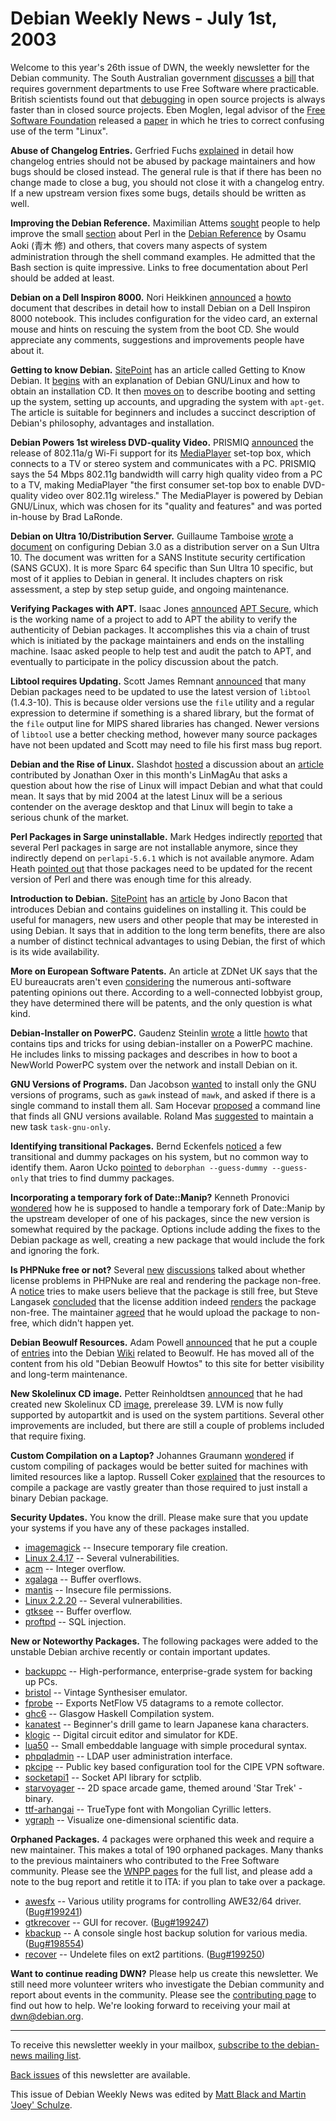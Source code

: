 
Debian Weekly News - July 1st, 2003
===================================


Welcome to this year's 26th issue of DWN, the weekly newsletter for the
Debian community. The South Australian government [discusses](http://australianit.news.com.au/articles/0,7204,6651968%5e16123%5e%5enbv%5e,00.html) a [bill](http://www.linuxsa.org.au/oss-bill/open-source-bill.pdf) that
requires government departments to use Free Software where practicable.
British scientists found out that [debugging](http://arxiv.org/abs/cond-mat/0306511) in open source
projects is always faster than in closed source projects. Eben Moglen, legal
advisor of the [Free Software Foundation](http://www.fsf.org/)
released a [paper](http://www.fsf.org/philosophy/sco-statement.html) in which he tries to correct confusing use of the term "Linux".


**Abuse of Changelog Entries.** Gerfried Fuchs [explained](https://lists.debian.org/debian-devel-announce-0306/msg00016.html) in detail how changelog entries should not be abused by package
maintainers and how bugs should be closed instead. The general rule is that
if there has been no change made to close a bug, you should not close it with a
changelog entry. If a new upstream version fixes some bugs, details should be
written as well.


**Improving the Debian Reference.** Maximilian Attems [sought](http://www.perlmonks.org/index.pl?node_id=268105) people to
help improve the small [section](http://qref.sourceforge.net/Debian/reference/ch-program.en.html#s13.4) about Perl in the [Debian
Reference](http://qref.sourceforge.net/Debian/reference/reference.en.html) by Osamu Aoki (青木 修)
and others, that covers many aspects of system
administration through the shell command examples. He admitted that the Bash
section is quite impressive. Links to free documentation about Perl should be
added at least.


**Debian on a Dell Inspiron 8000.** Nori Heikkinen [announced](https://lists.debian.org/debian-user-0306/msg04183.html) a
[howto](http://www.maenad.net/geek/di8k-debian/) document that
describes in detail how to install Debian on a Dell Inspiron 8000 notebook.
This includes configuration for the video card, an external mouse and hints on
rescuing the system from the boot CD. She would appreciate any comments,
suggestions and improvements people have about it.


**Getting to know Debian.** [SitePoint](http://www.sitepoint.com) has an article called Getting
to Know Debian. It [begins](http://www.sitepoint.com/article/1158/1) with an explanation
of Debian GNU/Linux and how to obtain an installation CD. It then [moves on](http://www.sitepoint.com/article/1158/2) to describe
booting and setting up the system, setting up accounts, and upgrading the
system with `apt-get`. The article is suitable for beginners and
includes a succinct description of Debian's philosophy, advantages and
installation.


**Debian Powers 1st wireless DVD-quality Video.** PRISMIQ [announced](http://www.linuxdevices.com/news/NS8354206794.html) the
release of 802.11a/g Wi-Fi support for its [MediaPlayer](http://www.linuxdevices.com/articles/AT9943738185.html)
set-top box, which connects to a TV or stereo system and communicates with a
PC. PRISMIQ says the 54 Mbps 802.11g bandwidth will carry high quality video
from a PC to a TV, making MediaPlayer "the first consumer set-top box to
enable DVD-quality video over 802.11g wireless." The MediaPlayer is powered
by Debian GNU/Linux, which was chosen for its "quality and features" and was
ported in-house by Brad LaRonde.


**Debian on Ultra 10/Distribution Server.** Guillaume Tamboise
 [wrote](https://lists.debian.org/debian-sparc-0306/msg00278.html) a
[document](http://www.giac.org/practical/GCUX/Guillaume_Tamboise_GCUX.pdf) on configuring Debian 3.0 as a distribution server on a Sun Ultra
10. The document was written for a SANS Institute security certification
(SANS GCUX). It is more Sparc 64 specific than Sun Ultra 10 specific, but
most of it applies to Debian in general. It includes chapters on risk
assessment, a step by step setup guide, and ongoing maintenance.


**Verifying Packages with APT.** Isaac Jones [announced](https://lists.debian.org/debian-devel-0306/msg01655.html)
[APT Secure](http://monk.debian.net/apt-secure/), which is the
working name of a project to add to APT the ability to verify the
authenticity of Debian packages. It accomplishes this via a chain of trust
which is initiated by the package maintainers and ends on the installing
machine. Isaac asked people to help test and audit the patch to APT, and
eventually to participate in the policy discussion about the patch.


**Libtool requires Updating.** Scott James Remnant [announced](https://lists.debian.org/debian-devel-0306/msg01779.html)
that many Debian packages need to be updated to use the latest version of
`libtool` (1.4.3-10). This is because older versions use the
`file` utility and a regular expression to determine if something
is a shared library, but the format of the `file` output line for
MIPS shared libraries has changed. Newer versions of `libtool`
use a better checking method, however many source packages have not been updated
and Scott may need to file his first mass bug report.


**Debian and the Rise of Linux.** Slashdot [hosted](http://slashdot.org/articles/03/06/30/0223205.shtml) a
discussion about an [article](http://articles.linmagau.org/modules.php?op=modload&name=Sections&file=index&req=viewarticle&artid=212) contributed by Jonathan Oxer in this month's LinMagAu that asks a
question about how the rise of Linux will impact Debian and what that could
mean. It says that by mid 2004 at the latest Linux will be a serious
contender on the average desktop and that Linux will begin to take a serious
chunk of the market.


**Perl Packages in Sarge uninstallable.** Mark Hedges
indirectly [reported](https://lists.debian.org/debian-devel-0306/msg01774.html) that several Perl packages in sarge are not installable anymore,
since they indirectly depend on `perlapi-5.6.1` which is not
available anymore. Adam Heath [pointed out](https://lists.debian.org/debian-devel-0306/msg01782.html)
that those packages need to be updated for the recent version of Perl and
there was enough time for this already.


**Introduction to Debian.** [SitePoint](http://www.sitepoint.com/) has an [article](http://www.sitepoint.com/article/1158) by Jono Bacon that
introduces Debian and contains guidelines on installing it. This could be
useful for managers, new users and other people that may be interested in
using Debian. It says that in addition to the long term benefits, there are
also a number of distinct technical advantages to using Debian, the first of
which is its wide availability.


**More on European Software Patents.** An article at ZDNet UK
says that the EU bureaucrats aren't even [considering](http://news.zdnet.co.uk/story/0,,t272-s2136651,00.html)
the numerous anti-software patenting opinions out there. According to a
well-connected lobbyist group, they have determined there will be patents, and
the only question is what kind.


**Debian-Installer on PowerPC.** Gaudenz Steinlin [wrote](https://lists.debian.org/debian-boot-0306/msg00221.html) a
little [howto](http://www.soziologie.ch/users/steinlin/d-i/) that
contains tips and tricks for using debian-installer on a PowerPC machine. He
includes links to missing packages and describes in how to boot a NewWorld
PowerPC system over the network and install Debian on it.


**GNU Versions of Programs.** Dan Jacobson [wanted](https://lists.debian.org/debian-devel-0306/msg01736.html) to
install only the GNU versions of programs, such as `gawk` instead
of `mawk`, and asked if there is a single command to install them
all. Sam Hocevar [proposed](https://lists.debian.org/debian-devel-0306/msg01752.html) a
command line that finds all GNU versions available. Roland Mas [suggested](https://lists.debian.org/debian-devel-0306/msg01807.html)
to maintain a new task `task-gnu-only`.


**Identifying transitional Packages.** Bernd Eckenfels [noticed](https://lists.debian.org/debian-devel-0306/msg01375.html) a
few transitional and dummy packages on his system, but no common way to
identify them. Aaron Ucko [pointed](https://lists.debian.org/debian-devel-0306/msg01415.html) to
`deborphan --guess-dummy --guess-only` that tries to find dummy
packages.


**Incorporating a temporary fork of Date::Manip?** Kenneth
Pronovici [wondered](https://lists.debian.org/debian-devel-0306/msg01780.html) how he is supposed to handle a temporary fork of Date::Manip by
the upstream developer of one of his packages, since the new version is
somewhat required by the package. Options include adding the fixes to the
Debian package as well, creating a new package that would include the fork and
ignoring the fork.


**Is PHPNuke free or not?** Several [new](https://lists.debian.org/debian-legal-0305/msg00057.html) [discussions](https://lists.debian.org/debian-legal-0305/msg00698.html) talked about whether license problems in PHPNuke are real
and rendering the package non-free. A [notice](http://phpnuke.org/modules.php?name=News&file=article&sid=49) tries to make users believe that the package is still free, but
Steve Langasek [concluded](https://lists.debian.org/debian-legal-0306/msg00012.html)
that the license addition indeed [renders](https://bugs.debian.org/195338) the package non-free. The
maintainer [agreed](https://lists.debian.org/debian-legal-0303/msg00512.html) that he would upload the package to non-free, which didn't happen
yet.


**Debian Beowulf Resources.** Adam Powell [announced](https://lists.debian.org/debian-beowulf-0306/msg00004.html)
that he put a couple of [entries](https://wiki.debian.org/DebianBeowulf) into the Debian [Wiki](https://wiki.debian.org/) related
to Beowulf. He has moved all of the content from his old "Debian Beowulf
Howtos" to this site for better visibility and long-term maintenance.


**New Skolelinux CD image.** Petter Reinholdtsen [announced](https://lists.debian.org/debian-edu-0306/msg00002.html)
that he had created new Skolelinux CD [image](ftp://developer.skolelinux.no/skolelinux-cd/), prerelease 39.
LVM is now fully supported by autopartkit and is used on the system
partitions. Several other improvements are included, but there are still a
couple of problems included that require fixing.


**Custom Compilation on a Laptop?** Johannes Graumann [wondered](https://lists.debian.org/debian-laptop-0306/msg00306.html)
if custom compiling of packages would be better suited for machines with
limited resources like a laptop. Russell Coker [explained](https://lists.debian.org/debian-laptop-0306/msg00309.html)
that the resources to compile a package are vastly greater than those required
to just install a binary Debian package.


**Security Updates.** You know the drill. Please make sure
that you update your systems if you have any of these packages installed.


* [imagemagick](https://www.debian.org/security/2003/dsa-331) --
 Insecure temporary file creation.
* [Linux 2.4.17](https://www.debian.org/security/2003/dsa-332) --
 Several vulnerabilities.
* [acm](https://www.debian.org/security/2003/dsa-333) --
 Integer overflow.
* [xgalaga](https://www.debian.org/security/2003/dsa-334) --
 Buffer overflows.
* [mantis](https://www.debian.org/security/2003/dsa-335) --
 Insecure file permissions.
* [Linux 2.2.20](https://www.debian.org/security/2003/dsa-336) --
 Several vulnerabilities.
* [gtksee](https://www.debian.org/security/2003/dsa-337) --
 Buffer overflow.
* [proftpd](https://www.debian.org/security/2003/dsa-338) --
 SQL injection.


**New or Noteworthy Packages.** The following packages were
added to the unstable Debian archive recently or contain important updates.


* [backuppc](https://packages.debian.org/unstable/utils/backuppc)
 -- High-performance, enterprise-grade system for backing up PCs.
* [bristol](https://packages.debian.org/unstable/sound/bristol)
 -- Vintage Synthesiser emulator.
* [fprobe](https://packages.debian.org/unstable/net/fprobe)
 -- Exports NetFlow V5 datagrams to a remote collector.
* [ghc6](https://packages.debian.org/unstable/devel/ghc6)
 -- Glasgow Haskell Compilation system.
* [kanatest](https://packages.debian.org/unstable/games/kanatest)
 -- Beginner's drill game to learn Japanese kana characters.
* [klogic](https://packages.debian.org/unstable/electronics/klogic)
 -- Digital circuit editor and simulator for KDE.
* [lua50](https://packages.debian.org/unstable/interpreters/lua50)
 -- Small embeddable language with simple procedural syntax.
* [phpqladmin](https://packages.debian.org/unstable/web/phpqladmin)
 -- LDAP user administration interface.
* [pkcipe](https://packages.debian.org/unstable/net/pkcipe)
 -- Public key based configuration tool for the CIPE VPN software.
* [socketapi1](https://packages.debian.org/unstable/libs/socketapi1)
 -- Socket API library for sctplib.
* [starvoyager](https://packages.debian.org/unstable/games/starvoyager)
 -- 2D space arcade game, themed around 'Star Trek' - binary.
* [ttf-arhangai](https://packages.debian.org/unstable/x11/ttf-arhangai)
 -- TrueType font with Mongolian Cyrillic letters.
* [ygraph](https://packages.debian.org/unstable/science/ygraph)
 -- Visualize one-dimensional scientific data.


**Orphaned Packages.** 4 packages were orphaned this week and
require a new maintainer. This makes a total of 190 orphaned packages. Many
thanks to the previous maintainers who contributed to the Free Software
community. Please see the [WNPP pages](https://www.debian.org/devel/wnpp/) for
the full list, and please add a note to the bug report and retitle it to ITA:
if you plan to take over a package.


* [awesfx](https://packages.debian.org/unstable/sound/awesfx)
 -- Various utility programs for controlling AWE32/64 driver.
 ([Bug#199241](https://bugs.debian.org/199241))
* [gtkrecover](https://packages.debian.org/unstable/admin/gtkrecover)
 -- GUI for recover.
 ([Bug#199247](https://bugs.debian.org/199247))
* [kbackup](https://packages.debian.org/unstable/utils/kbackup)
 -- A console single host backup solution for various media.
 ([Bug#198554](https://bugs.debian.org/198554))
* [recover](https://packages.debian.org/unstable/admin/recover)
 -- Undelete files on ext2 partitions.
 ([Bug#199250](https://bugs.debian.org/199250))


**Want to continue reading DWN?** Please help us create this
newsletter. We still need more volunteer writers who investigate the Debian
community and report about events in the community. Please see the [contributing page](https://www.debian.org/News/weekly/contributing) to find out how
to help. We're looking forward to receiving your mail at [dwn@debian.org](mailto:dwn@debian.org).




---



 To receive this newsletter weekly in your mailbox, [subscribe to the debian-news mailing list](https://lists.debian.org/debian-news/).



[Back issues](https://www.debian.org/News/weekly/) of this newsletter are available.



This issue of Debian Weekly News was edited by [Matt Black and Martin 'Joey' Schulze](mailto:dwn@debian.org).




